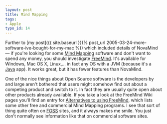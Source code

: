 ```yaml
---
layout: post
title: Mind Mapping
tags:
- Apple
typo_id: 14
---
```

Further to [my post]({{ site.baseurl }}{% post_url 2005-03-24-more-software-ive-bought-for-my-mac %}) which included details of NovaMind &mdash; if you're looking for some [Mind Mapping](http://www.mind-map.com/) software and don't want to spend any money, you should investigate [FreeMind](http://freemind.sourceforge.net/).  It's available for Windows, Mac OS X, Linux,&hellip; in fact any OS with a JVM (because it's a [Java](http://java.sun.com/) app).  It works great, but it has fewer features than NovaMind.

One of the nice things about Open Source software is the developers by and large aren't bothered that users might somehow find out about a competing product and switch to it.  In fact they are usually quite open about other products already available.  If you take a look at the FreeMind Wiki pages you'll find an entry for  [Alternatives to using FreeMind](http://freemind.sourceforge.net/wiki/index.php/Main_Page#Alternatives_to_using_FreeMind), which lists some other free and commercial Mind Mapping programs.  I see that sort of thing quite often on [FOSS](https://en.wikipedia.org/wiki/FOSS "Free/Libre Open Source Software") sites, and it always makes me smile.  You just don't normally see information like that on commercial software sites.
